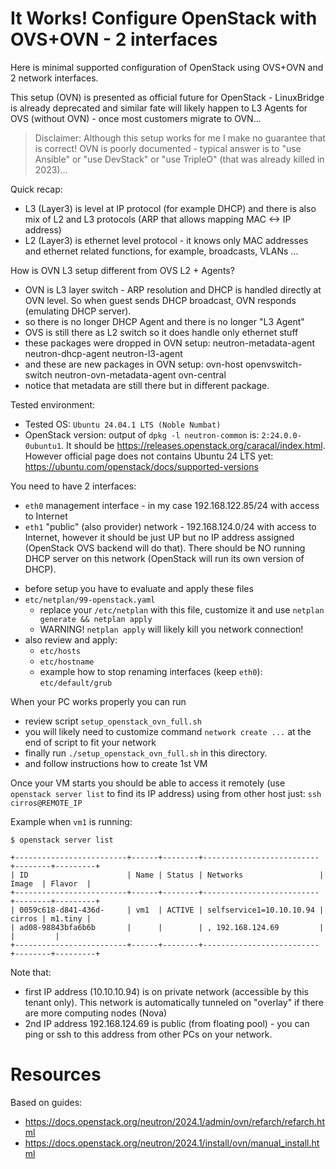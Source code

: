 # It Works! Configure OpenStack with OVS+OVN - 2 interfaces

Here is minimal supported configuration of OpenStack using OVS+OVN and 2
network interfaces.

This setup (OVN) is presented as official future for OpenStack - LinuxBridge is
already deprecated and similar fate will likely happen to L3 Agents for OVS
(without OVN) - once most customers migrate to OVN...

> Disclaimer: Although this setup works for me I make no guarantee that is correct! OVN
> is poorly documented - typical answer is to "use Ansible" or "use DevStack" or
> "use TripleO" (that was already killed in 2023)...

Quick recap:
- L3 (Layer3) is level at IP protocol (for example DHCP) and there is also mix of L2 and L3 protocols
  (ARP that allows mapping MAC <-> IP address)
- L2 (Layer3) is ethernet level protocol - it knows only MAC addresses and ethernet related functions,
  for example, broadcasts, VLANs ...

How is OVN L3 setup different from OVS L2 + Agents?
- OVN is L3 layer switch - ARP resolution and DHCP is handled directly at OVN level. So when guest
  sends DHCP broadcast, OVN responds (emulating DHCP server). 
- so there is no longer DHCP Agent and there is no longer "L3 Agent"
- OVS  is still there as L2 switch
  so it does handle only ethernet stuff 
- these packages were dropped in OVN setup: neutron-metadata-agent neutron-dhcp-agent neutron-l3-agent
- and these are new packages in OVN setup: ovn-host openvswitch-switch neutron-ovn-metadata-agent ovn-central
- notice that metadata are still there but in different package.

Tested environment:
- Tested OS: `Ubuntu 24.04.1 LTS (Noble Numbat)`
- OpenStack version: output of `dpkg -l neutron-common` is: `2:24.0.0-0ubuntu1`. It should
  be https://releases.openstack.org/caracal/index.html. However official page
  does not contains Ubuntu 24 LTS yet: https://ubuntu.com/openstack/docs/supported-versions

You need to have 2 interfaces:
* `eth0` management interface - in my case 192.168.122.85/24 with access to Internet
* `eth1` "public" (also provider) network - 192.168.124.0/24 with access to Internet, however
   it should be just UP but no IP address assigned (OpenStack OVS backend will do that).
   There should be NO running DHCP server on this network (OpenStack will run its own version of DHCP).

- before setup you have to evaluate and apply these files
- `etc/netplan/99-openstack.yaml`
  - replace your `/etc/netplan` with this file, customize it and use `netplan generate && netplan apply`
  - WARNING! `netplan apply` will likely kill you network connection!
- also review and apply:
  - `etc/hosts`
  - `etc/hostname`
  - example how to stop renaming interfaces (keep `eth0`): `etc/default/grub`

When your PC works properly you can run

- review script `setup_openstack_ovn_full.sh`
- you will likely need to customize command `network create ...` at the end of
  script to fit your network
- finally run `./setup_openstack_ovn_full.sh` in this directory.
- and follow instructions how to create 1st VM

Once your VM starts you should be able to access it remotely (use `openstack server list` to find its
IP address) using from other host just: `ssh cirros@REMOTE_IP`

Example when `vm1` is running:
```shell
$ openstack server list 

+-------------------------+------+--------+--------------------------+--------+---------+
| ID                      | Name | Status | Networks                 | Image  | Flavor  |
+-------------------------+------+--------+--------------------------+--------+---------+
| 0059c618-d841-436d-     | vm1  | ACTIVE | selfservice1=10.10.10.94 | cirros | m1.tiny |
| ad08-98843bfa6b6b       |      |        | , 192.168.124.69         |        |         |
+-------------------------+------+--------+--------------------------+--------+---------+
```
Note that:
* first IP address (10.10.10.94) is on private network (accessible by 
  this tenant only). This network is automatically tunneled on "overlay"
  if there are more computing nodes (Nova)
* 2nd IP address 192.168.124.69 is public (from floating pool) - you 
  can ping or ssh to this address from other PCs on your network.

# Resources

Based on guides:
- https://docs.openstack.org/neutron/2024.1/admin/ovn/refarch/refarch.html
- https://docs.openstack.org/neutron/2024.1/install/ovn/manual_install.html

